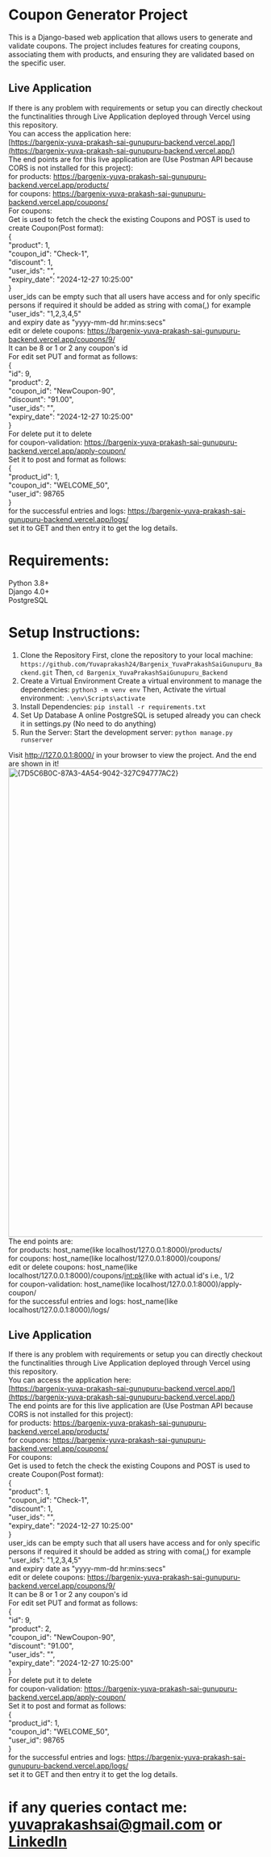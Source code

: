 # Coupon Generator Project
This is a Django-based web application that allows users to generate and validate coupons. The project includes features for creating coupons, associating them with products, and ensuring they are validated based on the specific user.

## Live Application
If there is any problem with requirements or setup you can directly checkout the functinalities through Live Application deployed through Vercel using this repository.<br>
You can access the application here:  <br>
[https://bargenix-yuva-prakash-sai-gunupuru-backend.vercel.app/](https://bargenix-yuva-prakash-sai-gunupuru-backend.vercel.app/) <br>
The end points are for this live application are (Use Postman API because CORS is not installed for this project): <br>
for products: https://bargenix-yuva-prakash-sai-gunupuru-backend.vercel.app/products/ <br>
for coupons: https://bargenix-yuva-prakash-sai-gunupuru-backend.vercel.app/coupons/ <br>
For coupons: <br>
Get is used to fetch the check the existing Coupons and POST is used to create Coupon(Post format): <br>
{<br>
        "product": 1,<br>
        "coupon_id": "Check-1",<br>
        "discount": 1,<br>
        "user_ids": "",<br>
        "expiry_date": "2024-12-27 10:25:00"<br>
}<br>
user_ids can be empty such that all users have access and for only specific persons if required it should be added as string with coma(,) for example "user_ids": "1,2,3,4,5"<br>
and expiry date as "yyyy-mm-dd hr:mins:secs"<br>
edit or delete coupons: https://bargenix-yuva-prakash-sai-gunupuru-backend.vercel.app/coupons/9/<br>
It can be 8 or 1 or 2 any coupon's id<br>
For edit set PUT and format as follows:<br>
{<br>
    "id": 9,<br>
    "product": 2,<br>
    "coupon_id": "NewCoupon-90",<br>
    "discount": "91.00",<br>
    "user_ids": "",<br>
    "expiry_date": "2024-12-27 10:25:00"<br>
}<br>
For delete put it to delete <br>
for coupon-validation: https://bargenix-yuva-prakash-sai-gunupuru-backend.vercel.app/apply-coupon/ <br>
Set it to post and format as follows:<br>
{<br>
    "product_id": 1,<br>
    "coupon_id": "WELCOME_50",<br>
    "user_id": 98765<br>
}<br>
for the successful entries and logs: https://bargenix-yuva-prakash-sai-gunupuru-backend.vercel.app/logs/ <br>
set it to GET and then entry it to get the log details.<br>

# Requirements:
Python 3.8+ <br>
Django 4.0+ <br>
PostgreSQL <br>
# Setup Instructions:
1. Clone the Repository
First, clone the repository to your local machine:
```https://github.com/Yuvaprakash24/Bargenix_YuvaPrakashSaiGunupuru_Backend.git```
Then,
```cd Bargenix_YuvaPrakashSaiGunupuru_Backend```
2. Create a Virtual Environment
Create a virtual environment to manage the dependencies:
```python3 -m venv env```
Then, Activate the virtual environment:
```.\env\Scripts\activate```
4. Install Dependencies:
```pip install -r requirements.txt```
5. Set Up Database
A online PostgreSQL is setuped already you can check it in settings.py (No need to do anything)
7. Run the Server:
Start the development server:
```python manage.py runserver```

Visit http://127.0.0.1:8000/ in your browser to view the project. And the end are shown in it!<br>
<img width="930" alt="{7D5C6B0C-87A3-4A54-9042-327C94777AC2}" src="https://github.com/user-attachments/assets/fc3765fb-da72-49c4-83d1-70f5213d0101" />
<br>
The end points are: <br>
for products: host_name(like localhost/127.0.0.1:8000)/products/ <br>
for coupons: host_name(like localhost/127.0.0.1:8000)/coupons/ <br>
edit or delete coupons: host_name(like localhost/127.0.0.1:8000)/coupons/<int:pk>(like with actual id's i.e., 1/2<br>
for coupon-validation: host_name(like localhost/127.0.0.1:8000)/apply-coupon/ <br>
for the successful entries and logs: host_name(like localhost/127.0.0.1:8000)/logs/ <br>


## Live Application
If there is any problem with requirements or setup you can directly checkout the functinalities through Live Application deployed through Vercel using this repository.<br>
You can access the application here:  <br>
[https://bargenix-yuva-prakash-sai-gunupuru-backend.vercel.app/](https://bargenix-yuva-prakash-sai-gunupuru-backend.vercel.app/) <br>
The end points are for this live application are (Use Postman API because CORS is not installed for this project): <br>
for products: https://bargenix-yuva-prakash-sai-gunupuru-backend.vercel.app/products/ <br>
for coupons: https://bargenix-yuva-prakash-sai-gunupuru-backend.vercel.app/coupons/ <br>
For coupons: <br>
Get is used to fetch the check the existing Coupons and POST is used to create Coupon(Post format): <br>
{<br>
        "product": 1,<br>
        "coupon_id": "Check-1",<br>
        "discount": 1,<br>
        "user_ids": "",<br>
        "expiry_date": "2024-12-27 10:25:00"<br>
}<br>
user_ids can be empty such that all users have access and for only specific persons if required it should be added as string with coma(,) for example "user_ids": "1,2,3,4,5"<br>
and expiry date as "yyyy-mm-dd hr:mins:secs"<br>
edit or delete coupons: https://bargenix-yuva-prakash-sai-gunupuru-backend.vercel.app/coupons/9/<br>
It can be 8 or 1 or 2 any coupon's id<br>
For edit set PUT and format as follows:<br>
{<br>
    "id": 9,<br>
    "product": 2,<br>
    "coupon_id": "NewCoupon-90",<br>
    "discount": "91.00",<br>
    "user_ids": "",<br>
    "expiry_date": "2024-12-27 10:25:00"<br>
}<br>
For delete put it to delete <br>
for coupon-validation: https://bargenix-yuva-prakash-sai-gunupuru-backend.vercel.app/apply-coupon/ <br>
Set it to post and format as follows:<br>
{<br>
    "product_id": 1,<br>
    "coupon_id": "WELCOME_50",<br>
    "user_id": 98765<br>
}<br>
for the successful entries and logs: https://bargenix-yuva-prakash-sai-gunupuru-backend.vercel.app/logs/ <br>
set it to GET and then entry it to get the log details.<br>
# if any queries contact me: yuvaprakashsai@gmail.com or [LinkedIn](https://www.linkedin.com/in/yuvaprakashsai-gunupuru)
